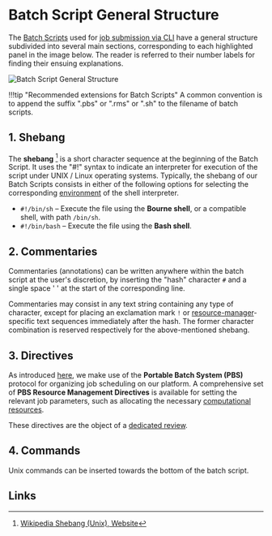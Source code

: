 # Batch Script General Structure

The [Batch Scripts](overview.md) used for [job submission via CLI](../overview.md) have a general structure subdivided into several main sections, corresponding to each highlighted panel in the image below. The reader is referred to their number labels for finding their ensuing explanations.

![Batch Script General Structure](/images/jobscript_structure.png "Batch Script General Structure")

!!!tip "Recommended extensions for Batch Scripts"
    A common convention is to append the suffix ".pbs" or ".rms" or ".sh" to the filename of batch scripts.

## 1. Shebang

The **shebang** [^1] is a short character sequence at the beginning of the Batch Script. It uses the "#!" syntax to indicate an interpreter for execution of the script under UNIX / Linux operating systems. Typically, the shebang of our Batch Scripts consists in either of the following options for selecting the corresponding [environment](../../cli/environment.md#shell-type) of the shell interpreter.

- `#!/bin/sh` – Execute the file using the **Bourne shell**, or a compatible shell, with path `/bin/sh`.
- `#!/bin/bash` – Execute the file using the **Bash shell**.

## 2. Commentaries

Commentaries (annotations) can be written anywhere within the batch script at the user's discretion, by inserting the "hash" character `#` and a single space ' ' at the start of the corresponding line.
 
Commentaries may consist in any text string containing any type of character, except for placing an exclamation mark `!` or [resource-manager](../../infrastructure/resource/overview.md)-specific text sequences immediately after the hash. The former character combination is reserved respectively for the above-mentioned shebang.

## 3. Directives

As introduced [here](overview.md#implementation), we make use of the **Portable Batch System (PBS)** protocol for organizing job scheduling on our platform. A comprehensive set of **PBS  Resource Management Directives** is available for setting the relevant job parameters, such as allocating the necessary [computational resources](../../infrastructure/compute/parameters.md). 

These directives are the object of a [dedicated review](directives.md).

## 4. Commands

Unix commands can be inserted towards the bottom of the batch script.

## Links

[^1]: [Wikipedia Shebang (Unix), Website](https://en.wikipedia.org/wiki/Shebang_(Unix))
